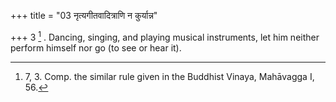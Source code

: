 +++
title = "03 नृत्यगीतवादित्राणि न कुर्यान्न"

+++
3 [^1] . Dancing, singing, and playing musical instruments, let him neither perform himself nor go (to see or hear it).


[^1]:  7, 3. Comp. the similar rule given in the Buddhist Vinaya, Mahāvagga I, 56.

